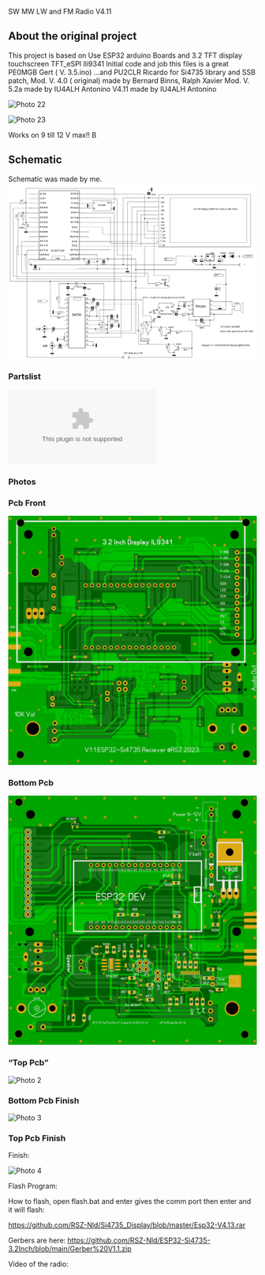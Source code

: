 SW MW LW and FM Radio  V4.11 
## About the original project
This project is based on 
Use ESP32 arduino Boards and 3.2 TFT display touchscreen TFT_eSPI Ili9341
Initial code and job this files is a great PE0MGB Gert ( V. 3.5.ino) ...and PU2CLR Ricardo for Si4735 library and SSB patch,
Mod. V. 4.0 ( original) made by Bernard Binns, Ralph Xavier
Mod. V. 5.2a made by  IU4ALH Antonino
V4.11 made by  IU4ALH Antonino

![Photo 22]( )

![Photo 23]( )

Works on 9 till 12 V max!! B
## Schematic
Schematic was made by me.
![Schematic]( https://github.com/RSZ-Nld/ESP32-Si4735-3.2Inch/blob/main/Diagram.JPG)
### Partslist
![Partslist]( https://github.com/RSZ-Nld/ESP32-Si4735-3.2Inch/blob/main/Parts-ESP32%20Dev%20Si4735%20Radio.doc )
### Photos
### Pcb Front
![Top]( https://github.com/RSZ-Nld/ESP32-Si4735-3.2Inch/blob/main/Front-Pcb.JPG)
### Bottom Pcb
![Photo 1]( https://github.com/RSZ-Nld/ESP32-Si4735-3.2Inch/blob/main/Back-Pcb.JPG)
### “Top Pcb”
![Photo 2]( )
### Bottom Pcb Finish
![Photo 3]( )
### Top Pcb Finish

Finish:

![Photo 4]( )

Flash Program:

How to flash, open flash.bat and enter gives the comm port then enter and it will flash:

https://github.com/RSZ-Nld/Si4735_Display/blob/master/Esp32-V4.13.rar



Gerbers are here:
https://github.com/RSZ-Nld/ESP32-Si4735-3.2Inch/blob/main/Gerber%20V1.1.zip

Video of the radio:  
